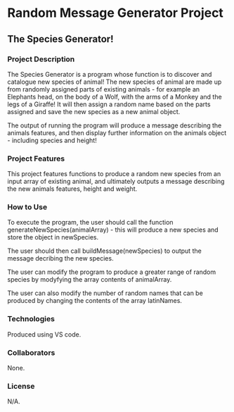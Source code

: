 # Random Message Generator Project

## The Species Generator!

### Project Description
The Species Generator is a program whose function is to discover and catalogue new species of animal! The new species of animal are made up from randomly assigned parts of existing animals - for example an Elephants head, on the body of a Wolf, with the arms of a Monkey and the legs of a Giraffe! It will then assign a random name based on the parts assigned and save the new species as a new animal object. 

The output of running the program will produce a message describing the animals features, and then display further information on the animals object - including species and height! 

### Project Features
This project features functions to produce a random new species from an input array of existing animal, and ultimately outputs a message describing the new animals features, height and weight. 

### How to Use
To execute the program, the user should call the function generateNewSpecies(animalArray) - this will produce a new species and store the object in newSpecies. 

The user should then call buildMessage(newSpecies) to output the message decribing the new species. 

The user can modify the program to produce a greater range of random species by modyfying the array contents of animalArray. 

The user can also modify the number of random names that can be produced by changing the contents of the array latinNames.

### Technologies
Produced using VS code.

### Collaborators
None.

### License
N/A.

